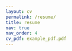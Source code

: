 ```yaml
---
layout: cv
permalink: /resume/
title: resume
nav: true
nav_order: 4
cv_pdf: example_pdf.pdf
---
```

